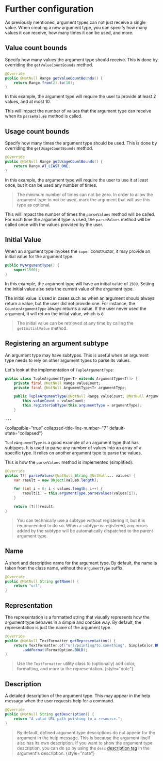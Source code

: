 # Further configuration

As previously mentioned, argument types can not just receive a single value. When creating a new argument type,
you can specify how many values it can receive, how many times it can be used, and more.

## Value count bounds

Specify how many values the argument type should receive.
This is done by overriding the `getValueCountBounds` method.

```Java
@Override
public @NotNull Range getValueCountBounds() {
	return Range.from(2).to(10);
}
```

In this example, the argument type will require the user to provide at least 2 values, and at most 10.

This will impact the number of values that the argument type can receive when its `parseValues` method is called.


## Usage count bounds

Specify how many times the argument type should be used. This is done by overriding the `getUsageCountBounds` method.

```Java
@Override
public @NotNull Range getUsageCountBounds() {
	return Range.AT_LEAST_ONE;
}
```

In this example, the argument type will require the user to use it at least once, but it can be used any number of times.

> The minimum number of times can not be zero. In order to allow the argument type to not be used, mark
> the argument that will use this type as optional.

This will impact the number of times the `parseValues` method will be called. For each time the argument type is used,
the `parseValues` method will be called once with the values provided by the user.


## Initial Value

When an argument type invokes the `super` constructor, it may provide an initial value for the argument type.

```Java
public MyArgumentType() {
	super(1500);
}
```

In this example, the argument type will have an initial value of `1500`. Setting the initial value also sets the current
value of the argument type.

The initial value is used in cases such as when an argument should always return a value, but the user did not provide one.
For instance, the `CounterArgumentType` always returns a value. If the user never used the argument, it will return the
initial value, which is `0`.

> The initial value can be retrieved at any time by calling the `getInitialValue` method.


## Registering an argument subtype

An argument type may have subtypes. This is useful when an argument type needs to rely on other argument types to parse
its values.

Let's look at the implementation of `TupleArgumentType`:

```Java
public class TupleArgumentType<T> extends ArgumentType<T[]> {
	private final @NotNull Range valueCount;
	private final @NotNull ArgumentType<T> argumentType;

	public TupleArgumentType(@NotNull Range valueCount, @NotNull ArgumentType<T> argumentType) {
		this.valueCount = valueCount;
		this.registerSubType(this.argumentType = argumentType);
	}

...
```
{collapsible="true" collapsed-title-line-number="7" default-state="collapsed"}

`TupleArgumentType` is a good example of an argument type that has subtypes. It is used to parse any number of values
into an array of a specific type. It relies on another argument type to parse the values.

This is how the `parseValues` method is implemented (simplified):

```Java
@Override
public T[] parseValues(@NotNull String @NotNull... values) {
	var result = new Object[values.length];

	for (int i = 0; i < values.length; i++) {
		result[i] = this.argumentType.parseValues(values[i]);
	}

	return (T[])result;
}
```

> You can technically use a subtype without registering it, but it is recommended to do so. When a subtype is registered,
> any errors added by the subtype will be automatically dispatched to the parent argument type.


## Name

A short and descriptive name for the argument type. By default, the name is taken from the class name, without the
`ArgumentType` suffix.

```Java
@Override
public @NotNull String getName() {
	return "url";
}
```


## Representation

The representation is a formatted string that visually represents how the argument type behaves in a simple and concise way.
By default, the representation is just the name of the argument type.

```Java
@Override
public @NotNull TextFormatter getRepresentation() {
	return TextFormatter.of("url/pointing/to.something", SimpleColor.BRIGHT_MAGENTA)
		.addFormat(FormatOption.BOLD);
}
```

> Use the ``TextFormatter`` utility class to (optionally) add color, formatting, and more to the representation.
> {style="note"}


## Description

A detailed description of the argument type. This may appear in the help message when the user requests help for a command.

```Java
@Override
public @NotNull String getDescription() {
	return "A valid URL path pointing to a resource.";
}
```

<include from="Argument-options.md" element-id="description-tags"/>

> By default, defined argument type descriptions do not appear for the argument in the help message. This is because
> the argument itself also has its own description. If you want to show the argument type description, you can do so
> by using the ``desc`` [description tag](Description-tags.md) in the argument's description.
> {style="note"}